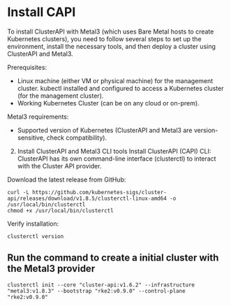 # Install CAPI


To install ClusterAPI with Metal3 (which uses Bare Metal hosts to create Kubernetes clusters), you need to follow several steps to set up the environment, install the necessary tools, and then deploy a cluster using ClusterAPI and Metal3.

Prerequisites:
- Linux machine (either VM or physical machine) for the management cluster.
kubectl installed and configured to access a Kubernetes cluster (for the management cluster).
- Working Kubernetes Cluster (can be on any cloud or on-prem).

Metal3 requirements:
- Supported version of Kubernetes (ClusterAPI and Metal3 are version-sensitive, check compatibility).

2. Install ClusterAPI and Metal3 CLI tools
Install ClusterAPI (CAPI) CLI: ClusterAPI has its own command-line interface (clusterctl) to interact with the Cluster API provider.

Download the latest release from GitHub:

```
curl -L https://github.com/kubernetes-sigs/cluster-api/releases/download/v1.8.5/clusterctl-linux-amd64 -o /usr/local/bin/clusterctl
chmod +x /usr/local/bin/clusterctl

```

Verify installation:
```
clusterctl version
```

## Run the command to create a initial cluster with the Metal3 provider
```
clusterctl init --core "cluster-api:v1.6.2" --infrastructure "metal3:v1.8.3" --bootstrap "rke2:v0.9.0" --control-plane "rke2:v0.9.0"
```
